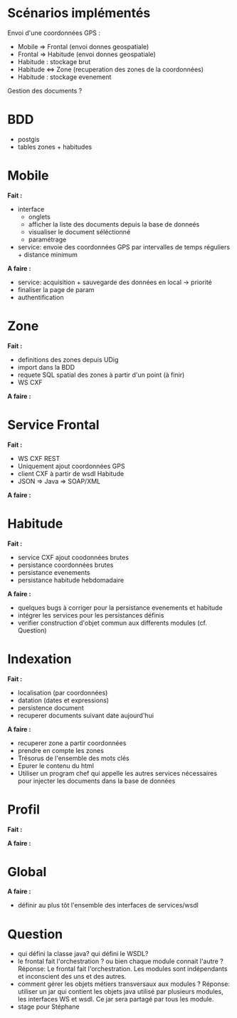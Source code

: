 # Scénarios implémentés #

Envoi d'une coordonnées GPS  :

  * Mobile => Frontal (envoi donnes geospatiale)
  * Frontal => Habitude (envoi donnes geospatiale)
  * Habitude : stockage brut
  * Habitude <=> Zone (recuperation des zones de la coordonnées)
  * Habitude : stockage evenement

Gestion des documents ?

# BDD #

  * postgis
  * tables zones + habitudes

# Mobile #

**Fait :**

  * interface
    * onglets
    * afficher la liste des documents depuis la base de donneés
    * visualiser le document séléctionné
    * paramétrage
  * service: envoie des coordonnées GPS par intervalles de temps réguliers + distance minimum

**A faire :**
  * service: acquisition + sauvegarde des données en local -> priorité
  * finaliser la page de param
  * authentification
# Zone #

**Fait :**
  * definitions des zones depuis UDig
  * import dans la BDD
  * requete SQL spatial des zones à partir d'un point (à finir)
  * WS CXF

**A faire :**

# Service Frontal #

**Fait :**
  * WS CXF REST
  * Uniquement ajout coordonnées GPS
  * client CXF à partir de wsdl Habitude
  * JSON => Java => SOAP/XML

**A faire :**

# Habitude #

**Fait :**
  * service CXF ajout coodonnées brutes
  * persistance coordonnées brutes
  * persistance evenements
  * persistance habitude hebdomadaire

**A faire :**
  * quelques bugs à corriger pour la persistance evenements et habitude
  * intégrer les services pour les persistances définis
  * verifier construction d'objet commun aux differents modules (cf. Question)

# Indexation #

**Fait :**
  * localisation (par coordonnées)
  * datation (dates et expressions)
  * persistence document
  * recuperer documents suivant date aujourd'hui

**A faire :**
  * recuperer zone a partir coordonnées
  * prendre en compte les zones
  * Trésorus de l'ensemble des mots clés
  * Epurer le contenu du html
  * Utiliser un program chef qui appelle les autres services nécessaires pour injecter les documents dans la base de données

# Profil #

**Fait :**

**A faire :**

# Global #

**A faire :**

  * définir au plus tôt l'ensemble des interfaces de services/wsdl


# Question #

  * qui défini la classe java? qui défini le WSDL?
  * le frontal fait l'orchestration ? ou bien chaque module connait l'autre ?
Réponse: Le frontal fait l'orchestration. Les modules sont indépendants et inconscient des uns et des autres.
  * comment gérer les objets métiers transversaux aux modules ?
Réponse: utiliser un jar qui contient les objets java utilisé par plusieurs modules, les interfaces WS et wsdl. Ce jar sera partagé par tous les module.
  * stage pour Stéphane